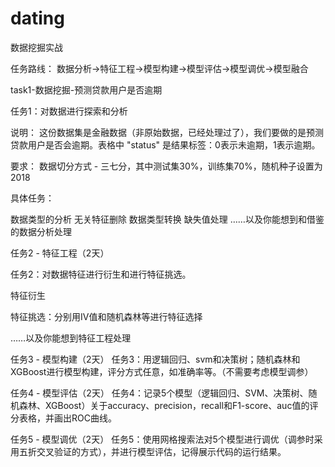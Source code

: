 # dating
数据挖掘实战

任务路线： 数据分析→特征工程→模型构建→模型评估→模型调优→模型融合

task1-数据挖掘-预测贷款用户是否逾期

任务1：对数据进行探索和分析

说明： 这份数据集是金融数据（非原始数据，已经处理过了），我们要做的是预测贷款用户是否会逾期。表格中 "status" 是结果标签：0表示未逾期，1表示逾期。

要求： 数据切分方式 - 三七分，其中测试集30%，训练集70%，随机种子设置为2018

具体任务：

数据类型的分析
无关特征删除
数据类型转换
缺失值处理
……以及你能想到和借鉴的数据分析处理


任务2 - 特征工程（2天）

任务2：对数据特征进行衍生和进行特征挑选。

特征衍生

特征挑选：分别用IV值和随机森林等进行特征选择

……以及你能想到特征工程处理


任务3 - 模型构建（2天）
任务3：用逻辑回归、svm和决策树；随机森林和XGBoost进行模型构建，评分方式任意，如准确率等。（不需要考虑模型调参）




任务4 - 模型评估（2天）
任务4：记录5个模型（逻辑回归、SVM、决策树、随机森林、XGBoost）关于accuracy、precision，recall和F1-score、auc值的评分表格，并画出ROC曲线。




任务5 - 模型调优（2天）
任务5：使用网格搜索法对5个模型进行调优（调参时采用五折交叉验证的方式），并进行模型评估，记得展示代码的运行结果。

